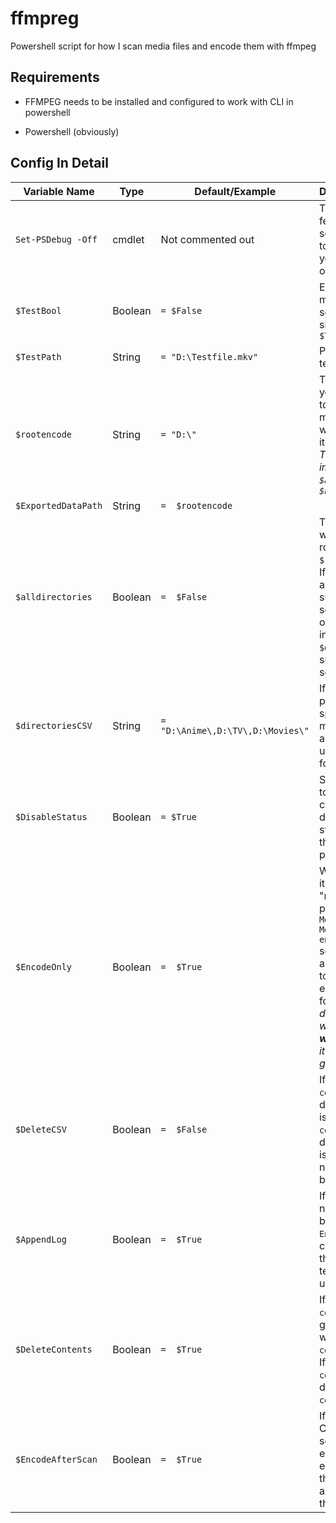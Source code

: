 
# ffmpreg

Powershell script for how I scan media files and encode them with ffmpeg

## Requirements

- FFMPEG needs to be installed and configured to work with CLI in powershell

- Powershell (obviously)

## Config In Detail

|Variable Name|Type|Default/Example|Description/Comments|
|--|--|--|--|
|`Set-PSDebug -Off`| cmdlet |Not commented out|Turns script debugging features on and off, sets the trace level, and toggles strict mode. If you want on, comment out this line|
|`$TestBool`|Boolean|`= $False`|Enables or disables test mode. Test mode only scans and encodes a single path defined in `$TestPath`|
|`$TestPath`|String|`= "D:\Testfile.mkv"`|Path to file you want to test the encoder on|
|`$rootencode`|String|`= "D:\"`|This is the root file path you want power-shell to begin scanning for media if you are wanting to scan all child items of this directory. *This becomes very important if you have `$alldirectories` set to `$False`*|
|`$ExportedDataPath`|String|`=  $rootencode`|
|`$alldirectories`|Boolean|`=  $False`|This controls if you wish to scan the entire root folder specified in `$rootencode` for content. If `$True`, all files, folders and subfolders will be subject to at least a scan attempt. If `$False`, only the folders indicated in `$directoriesCSV` will be subject to a recursive scan.|
|`$directoriesCSV`|String|`= "D:\Anime\,D:\TV\,D:\Movies\"`|If you want to only have power-shell scan specific folders for media, you can indicate all paths in this variable using CSV style formatting.|
|`$DisableStatus`|Boolean|`= $True` |Set to true if you wish to disable the calculating and displaying of status/progress bars in the script (can increase performance)|
|`$EncodeOnly`|Boolean|`=  $True`|When this is `$True`, only items identified as "needing encode" as per the `Detect Medtadata > Video Metadata > Check if encoding needed` section. If `$False` then all items will be added to the CSV regardless if encoding will take place for the file or not. *This does not change whether or not the file **will** be encoded, only if it is logged in the generated CSV file*|
|`$DeleteCSV`|Boolean|`=  $False`|If `$False` then `contents.csv` will be deleted after the script is finished. If `$True` then `contents.csv` will **not** be deleted after the script is finished. Instead the next time it runs it will be written over.|
|`$AppendLog`|Boolean|`=  $True`|If `$False` then when a new encoding session begins, the contents of `Encode_Log.txt` are cleared. If `$True` then the contents of said text file will append until cleared manually.|
|`$DeleteContents`|Boolean|`=  $True`|If `$False` then the `contents.txt` file generated at scanning will not be deleted after `contents.csv` is created. If `$True` then `contents.txt` will be deleted after `contents.csv` is created.|
|`$EncodeAfterScan`|Boolean|`=  $True`|If `$False` then once the CSV is created the script skips the encoding process entirely. If `$True` then the script will encode all identified files after the CSV is generated.|
